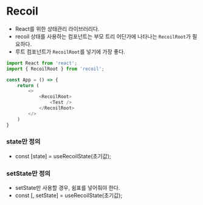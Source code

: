 # Recoil
- React를 위한 상태관리 라이브러리다.
- recoil 상태를 사용하는 컴포넌트는 부모 트리 어딘가에 나타나는 `RecoilRoot`가 필요하다.
- 루트 컴포넌트가 `RecoilRoot`를 넣기에 가장 좋다.

```ts
import React from 'react';
import { RecoilRoot } from 'recoil';

const App = () => {
    return (
        <>
            <RecoilRoot>
                <Test />
            </RecoilRoot>
        </>
    )
}
```

### state만 정의

- const [state] = useRecoilState(초기값);

### setState만 정의

- setState만 사용할 경우, 쉼표를 넣어줘야 한다.
- const [, setState] = useRecoilState(초기값);
